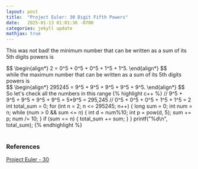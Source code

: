 ```yaml
---
layout: post
title:  "Project Euler: 30 Digit Fifth Powers"
date:   2025-01-13 01:01:36 -0700
categories: jekyll update
mathjax: true
---
```

This was not bad! the minimum number that can be written as a sum of its 5th digits powers is 
<div>
	$$
	\begin{align*}
	 2 = 0^5 + 0^5 + 0^5 + 1^5 + 1^5.
	\end{align*}
	$$
</div>
while the maximum number that can be written as a sum of its 5th digits powers is
<div>
	$$
	\begin{align*}
	 295245 = 9^5 + 9^5 + 9^5 + 9^5 + 9^5.
	\end{align*}
	$$
</div>
So let's check all the numbers in this range
{% highlight c++ %}
// 9^5 + 9^5 + 9^5 + 9^5 + 9^5 = 5*9^5 = 295,245
// 0^5 + 0^5 + 0^5 + 1^5 + 1^5 = 2
int total_sum = 0;
for (int n = 2; n <= 295245; n++) {
    long sum = 0;
    int num = n;
    while (num > 0 && sum <= n) {
        int d = num%10;
        int p = pow(d, 5);
        sum += p;
        num /= 10;
    }
    if (sum == n) {
        total_sum += sum;
    }
}
printf("%d\n", total_sum);
{% endhighlight %}
<br>
<br>
<!------------------------------------------------------------------------------------>
<h3>References</h3>
<a href="https://projecteuler.net/problem=30">Project Euler - 30</a>
<br>
<br>


